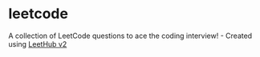 # leetcode
A collection of LeetCode questions to ace the coding interview! - Created using [LeetHub v2](https://github.com/arunbhardwaj/LeetHub-2.0)
